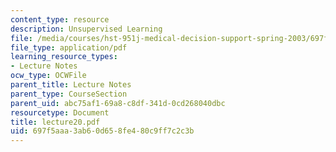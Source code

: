 ```yaml
---
content_type: resource
description: Unsupervised Learning
file: /media/courses/hst-951j-medical-decision-support-spring-2003/697f5aaa3ab60d658fe480c9ff7c2c3b_lecture20.pdf
file_type: application/pdf
learning_resource_types:
- Lecture Notes
ocw_type: OCWFile
parent_title: Lecture Notes
parent_type: CourseSection
parent_uid: abc75af1-69a8-c8df-341d-0cd268040dbc
resourcetype: Document
title: lecture20.pdf
uid: 697f5aaa-3ab6-0d65-8fe4-80c9ff7c2c3b
---
```

